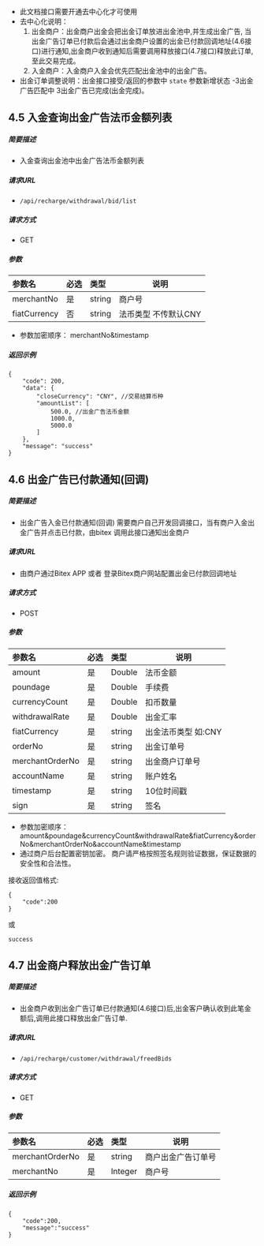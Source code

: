- 此文档接口需要开通去中心化才可使用
- 去中心化说明：
  1. 出金商户：出金商户出金会把出金订单放进出金池中,并生成出金广告, 当出金广告订单已付款后会通过出金商户设置的出金已付款回调地址(4.6接口)进行通知,出金商户收到通知后需要调用释放接口(4.7接口)释放此订单, 至此交易完成。
  2. 入金商户：入金商户入金会优先匹配出金池中的出金广告。
- 出金订单调整说明：出金接口接受/返回的参数中 `state` 参数新增状态 -3出金广告匹配中  3出金广告已完成(出金完成)。

## 4.5 入金查询出金广告法币金额列表

##### 简要描述

- 入金查询出金池中出金广告法币金额列表

##### 请求URL
- ` /api/recharge/withdrawal/bid/list `
  
##### 请求方式
- GET 

##### 参数

| 参数名       | 必选 | 类型   | 说明                 |
| :----------- | :--- | :----- | -------------------- |
| merchantNo   | 是   | string | 商户号               |
| fiatCurrency | 否   | string | 法币类型 不传默认CNY |

- 参数加密顺序： merchantNo&timestamp
##### 返回示例 

``` 
{
    "code": 200,
    "data": {
        "closeCurrency": "CNY", //交易结算币种
        "amountList": [
            500.0, //出金广告法币金额
            1000.0,
            5000.0
        ]
    },
    "message": "success"
}
```

## 4.6 出金广告已付款通知(回调)

##### 简要描述

- 出金广告入金已付款通知(回调) 需要商户自己开发回调接口，当有商户入金出金广告并点击已付款，由bitex 调用此接口通知出金商户 

##### 请求URL
- 由商户通过Bitex APP 或者 登录Bitex商户网站配置出金已付款回调地址
  
##### 请求方式
- POST 

##### 参数

| 参数名          | 必选 | 类型   | 说明                |
| :-------------- | :--- | :----- | ------------------- |
| amount          | 是   | Double | 法币金额            |
| poundage        | 是   | Double | 手续费              |
| currencyCount   | 是   | Double | 扣币数量            |
| withdrawalRate  | 是   | Double | 出金汇率            |
| fiatCurrency    | 是   | string | 出金法币类型 如:CNY |
| orderNo         | 是   | string | 出金订单号          |
| merchantOrderNo | 是   | string | 出金商户订单号      |
| accountName     | 是   | string | 账户姓名            |
| timestamp       | 是   | string | 10位时间戳          |
| sign            | 是   | string | 签名                |

- 参数加密顺序：amount&poundage&currencyCount&withdrawalRate&fiatCurrency&orderNo&merchantOrderNo&accountName&timestamp
- 通过商户后台配置密钥加密。 商户请严格按照签名规则验证数据，保证数据的安全性和合法性。


接收返回值格式:
```
{
    "code":200
}
```

或
```
success
```

## 4.7 出金商户释放出金广告订单

##### 简要描述

- 出金商户收到出金广告订单已付款通知(4.6接口)后,出金客户确认收到此笔金额后,调用此接口释放出金广告订单.

##### 请求URL
- ` /api/recharge/customer/withdrawal/freedBids `
  
##### 请求方式
- GET 

##### 参数

| 参数名          | 必选 | 类型    | 说明               |
| :-------------- | :--- | :------ | ------------------ |
| merchantOrderNo | 是   | string  | 商户出金广告订单号 |
| merchantNo      | 是   | Integer | 商户号             |


##### 返回示例 

``` 
{
    "code":200,
    "message":"success"
}
```